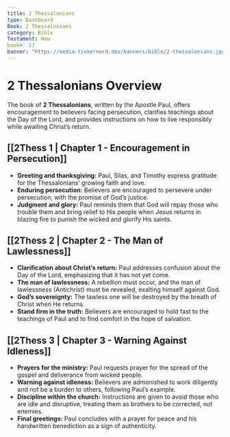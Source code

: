 ```yaml
---
title: 2 Thessalonians
type: Dashboard
Book: 2 Thessalonians
category: Bible
Testament: New
book#: 53
banner: "https://media.tinkernerd.dev/banners/bible/2-thessalonians.jpg"
---
```

# 2 Thessalonians Overview

The book of **2 Thessalonians**, written by the Apostle Paul, offers encouragement to believers facing persecution, clarifies teachings about the Day of the Lord, and provides instructions on how to live responsibly while awaiting Christ’s return.

## [[2Thess 1 | Chapter 1 - Encouragement in Persecution]]
- **Greeting and thanksgiving:** Paul, Silas, and Timothy express gratitude for the Thessalonians’ growing faith and love.
- **Enduring persecution:** Believers are encouraged to persevere under persecution, with the promise of God’s justice.
- **Judgment and glory:** Paul reminds them that God will repay those who trouble them and bring relief to His people when Jesus returns in blazing fire to punish the wicked and glorify His saints.

## [[2Thess 2 | Chapter 2 - The Man of Lawlessness]]
- **Clarification about Christ’s return:** Paul addresses confusion about the Day of the Lord, emphasizing that it has not yet come.
- **The man of lawlessness:** A rebellion must occur, and the man of lawlessness (Antichrist) must be revealed, exalting himself against God.
- **God’s sovereignty:** The lawless one will be destroyed by the breath of Christ when He returns.
- **Stand firm in the truth:** Believers are encouraged to hold fast to the teachings of Paul and to find comfort in the hope of salvation.

## [[2Thess 3 | Chapter 3 - Warning Against Idleness]]
- **Prayers for the ministry:** Paul requests prayer for the spread of the gospel and deliverance from wicked people.
- **Warning against idleness:** Believers are admonished to work diligently and not be a burden to others, following Paul’s example.
- **Discipline within the church:** Instructions are given to avoid those who are idle and disruptive, treating them as brothers to be corrected, not enemies.
- **Final greetings:** Paul concludes with a prayer for peace and his handwritten benediction as a sign of authenticity.
